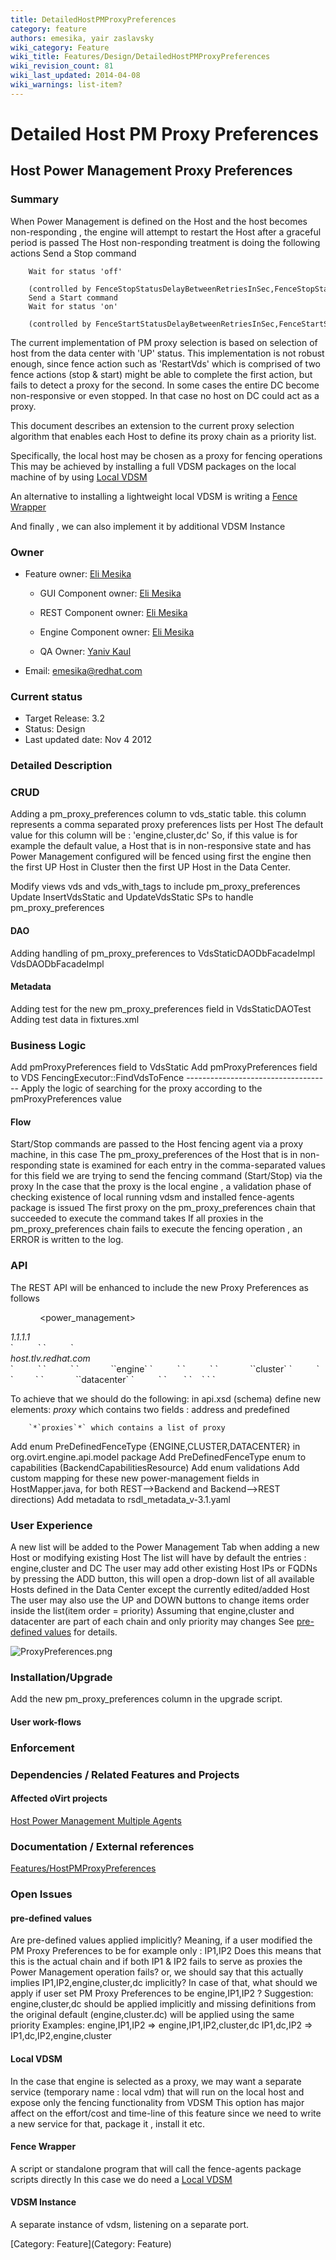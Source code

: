 ```yaml
---
title: DetailedHostPMProxyPreferences
category: feature
authors: emesika, yair zaslavsky
wiki_category: Feature
wiki_title: Features/Design/DetailedHostPMProxyPreferences
wiki_revision_count: 81
wiki_last_updated: 2014-04-08
wiki_warnings: list-item?
---
```


# Detailed Host PM Proxy Preferences

## Host Power Management Proxy Preferences

### Summary

When Power Management is defined on the Host and the host becomes non-responding , the engine will attempt to restart the Host after a graceful period is passed
The Host non-responding treatment is doing the following actions
 Send a Stop command

        Wait for status 'off' 
          (controlled by FenceStopStatusDelayBetweenRetriesInSec,FenceStopStatusRetries configuration values)
        Send a Start command
        Wait for status 'on' 
          (controlled by FenceStartStatusDelayBetweenRetriesInSec,FenceStartStatusRetries configuration values)

The current implementation of PM proxy selection is based on selection of host from the data center with 'UP' status.
 This implementation is not robust enough, since fence action such as 'RestartVds' which is comprised of two fence actions (stop & start) might be able to complete the first action, but fails to detect a proxy for the second. In some cases the entire DC become non-responsive or even stopped. In that case no host on DC could act as a proxy.

This document describes an extension to the current proxy selection algorithm that enables each Host to define its proxy chain as a priority list.

Specifically, the local host may be chosen as a proxy for fencing operations
This may be achieved by installing a full VDSM packages on the local machine of by using
[Local VDSM](http://wiki.ovirt.org/wiki/Features/Design/DetailedHostPMProxyPreferences#Local_VDSM)

An alternative to installing a lightweight local VDSM is writing a [Fence Wrapper](http://wiki.ovirt.org/wiki/Features/Design/DetailedHostPMProxyPreferences#Fence_Wrapper)

And finally , we can also implement it by additional VDSM Instance

### Owner

*   Feature owner: [ Eli Mesika](User:emesika)

    * GUI Component owner: [ Eli Mesika](User:emesika)

    * REST Component owner: [ Eli Mesika](User:emesika)

    * Engine Component owner: [ Eli Mesika](User:emesika)

    * QA Owner: [ Yaniv Kaul](User:ykaul)

*   Email: emesika@redhat.com

### Current status

*   Target Release: 3.2
*   Status: Design
*   Last updated date: Nov 4 2012

### Detailed Description

### CRUD

Adding a pm_proxy_preferences column to vds_static table.
this column represents a comma separated proxy preferences lists per Host
The default value for this column will be : 'engine,cluster,dc'
So, if this value is for example the default value, a Host that is in non-responsive state and has Power Management configured will be fenced using first the engine then the first UP Host in Cluster then the first UP Host in the Data Center.

Modify views vds and vds_with_tags to include pm_proxy_preferences
Update InsertVdsStatic and UpdateVdsStatic SPs to handle pm_proxy_preferences

#### DAO

Adding handling of pm_proxy_preferences to
VdsStaticDAODbFacadeImpl
VdsDAODbFacadeImpl

#### Metadata

Adding test for the new pm_proxy_preferences field in VdsStaticDAOTest
Adding test data in fixtures.xml

### Business Logic

Add pmProxyPreferences field to VdsStatic
Add pmProxyPreferences field to VDS
 FencingExecutor::FindVdsToFence
------------------------------------ Apply the logic of searching for the proxy according to the pmProxyPreferences value

#### Flow

Start/Stop commands are passed to the Host fencing agent via a proxy machine, in this case
The pm_proxy_preferences of the Host that is in non-responding state is examined
for each entry in the comma-separated values for this field we are trying to send the fencing command (Start/Stop) via the proxy
In the case that the proxy is the local engine , a validation phase of checking existence of local running vdsm and installed fence-agents package is issued
The first proxy on the pm_proxy_preferences chain that succeeded to execute the command takes
If all proxies in the pm_proxy_preferences chain fails to execute the fencing operation , an ERROR is written to the log.

### API

The REST API will be enhanced to include the new Proxy Preferences as follows

`  `<host>
`    `<power_management>
`       `<proxies>
`          `<proxy>
                  

<address>
1.1.1.1

</address>
`          `</proxy>
`          `<proxy>
                   

<address>
host.tlv.redhat.com

</address>
`          `</proxy>
`          `<proxy>
`             `<predefined>`engine`</predefined>
`          `</proxy>
`          `<proxy>
`             `<predefined>`cluster`</predefined>
`          `</proxy>
`         `<proxy>
`             `<predefined>`datacenter`</predefined>
`          `</proxy>
`       `</proxies>
`    `</power_management>
` `</host>

To achieve that we should do the following:
in api.xsd (schema) define new elements:
 *proxy* which contains two fields : address and predefined

        `*`proxies`*` which contains a list of proxy

Add enum PreDefinedFenceType {ENGINE,CLUSTER,DATACENTER} in org.ovirt.engine.api.model package
Add PreDefinedFenceType enum to capabilities (BackendCapabilitiesResource)
Add enum validations
Add custom mapping for these new power-management fields in HostMapper.java, for both REST-->Backend and Backend-->REST directions)
Add metadata to rsdl_metadata_v-3.1.yaml

### User Experience

A new list will be added to the Power Management Tab when adding a new Host or modifying existing Host
The list will have by default the entries : engine,cluster and DC
The user may add other existing Host IPs or FQDNs by pressing the ADD button, this will open a drop-down list of all available Hosts defined in the Data Center except the currently edited/added Host
 The user may also use the UP and DOWN buttons to change items order inside the list(item order = priority)
 Assuming that engine,cluster and datacenter are part of each chain and only priority may changes
See [pre-defined values](http://wiki.ovirt.org/wiki/Features/Design/DetailedHostPMProxyPreferences#Open_Issues) for details.

![](ProxyPreferences.png "ProxyPreferences.png")

### Installation/Upgrade

Add the new pm_proxy_preferences column in the upgrade script.

#### User work-flows

### Enforcement

### Dependencies / Related Features and Projects

#### Affected oVirt projects

[Host Power Management Multiple Agents](http://wiki.ovirt.org/wiki/Features/HostPMMultipleAgents)

### Documentation / External references

[Features/HostPMProxyPreferences](Features/HostPMProxyPreferences)

### Open Issues

#### pre-defined values

Are pre-defined values applied implicitly?
Meaning, if a user modified the PM Proxy Preferences to be for example only : IP1,IP2
Does this means that this is the actual chain and if both IP1 & IP2 fails to serve as proxies the Power Management operation fails?
or, we should say that this actually implies IP1,IP2,engine,cluster,dc implicitly?
In case of that, what should we apply if user set PM Proxy Preferences to be engine,IP1,IP2 ?
Suggestion:
engine,cluster,dc should be applied implicitly and missing definitions from the original default (engine,cluster.dc) will be applied using the same priority
Examples:
engine,IP1,IP2 => engine,IP1,IP2,cluster,dc IP1,dc,IP2 => IP1,dc,IP2,engine,cluster

#### Local VDSM

In the case that engine is selected as a proxy, we may want a separate service (temporary name : local vdm) that will run on the local host and expose only the fencing functionality from VDSM
 This option has major affect on the effort/cost and time-line of this feature since we need to write a new service for that, package it , install it etc.

#### Fence Wrapper

A script or standalone program that will call the fence-agents package scripts directly
In this case we do need a [Local VDSM](http://wiki.ovirt.org/wiki/Features/Design/DetailedHostPMProxyPreferences#Local_VDSM)

#### VDSM Instance

A separate instance of vdsm, listening on a separate port.

[Category: Feature](Category: Feature)
